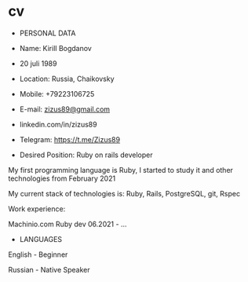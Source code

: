 # cv

* PERSONAL DATA

* Name: Kirill Bogdanov

* 20 juli 1989 

* Location: Russia, Chaikovsky

* Mobile: +79223106725

* E-mail: zizus89@gmail.com

* linkedin.com/in/zizus89

* Telegram: https://t.me/Zizus89

* Desired Position: Ruby on rails developer


My first programming language is Ruby, I started to study it and other technologies from February 2021 

My current stack of technologies is: Ruby, Rails, PostgreSQL, git, Rspec

Work experience:

Machinio.com
Ruby dev 06.2021 - ...


* LANGUAGES

English - Beginner

Russian - Native Speaker



